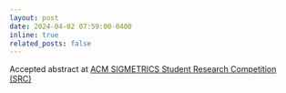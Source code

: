 ```yaml
---
layout: post
date: 2024-04-02 07:59:00-0400
inline: true
related_posts: false
---
```


Accepted abstract at [ACM SIGMETRICS Student Research Competition (SRC)](https://www.sigmetrics.org/sigmetrics2024/student_activities.html)
